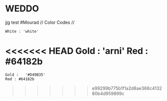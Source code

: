 # WEDDO
jjg
test
#Mourad
// Color Codes // 

    White : 'white'
<<<<<<< HEAD
    Gold :   'arni'
    Red : #64182b
=======
    Gold :   '#D49B35'
    Red : #64182b
>>>>>>> e99299b775b1f1a2d8ae366c413280b4d959899c
